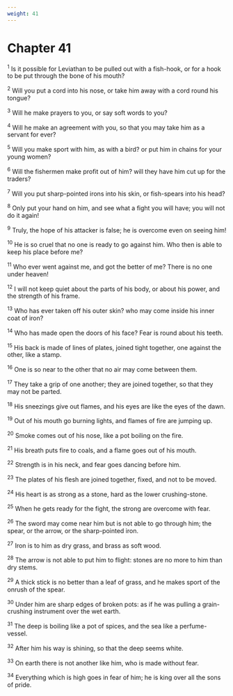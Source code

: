 ```yaml
---
weight: 41
---
```


# Chapter 41

<sup>1</sup> Is it possible for Leviathan to be pulled out with a fish-hook, or for a hook to be put through the bone of his mouth? 

<sup>2</sup> Will you put a cord into his nose, or take him away with a cord round his tongue? 

<sup>3</sup> Will he make prayers to you, or say soft words to you? 

<sup>4</sup> Will he make an agreement with you, so that you may take him as a servant for ever? 

<sup>5</sup> Will you make sport with him, as with a bird? or put him in chains for your young women? 

<sup>6</sup> Will the fishermen make profit out of him? will they have him cut up for the traders? 

<sup>7</sup> Will you put sharp-pointed irons into his skin, or fish-spears into his head? 

<sup>8</sup> Only put your hand on him, and see what a fight you will have; you will not do it again! 

<sup>9</sup> Truly, the hope of his attacker is false; he is overcome even on seeing him! 

<sup>10</sup> He is so cruel that no one is ready to go against him. Who then is able to keep his place before me? 

<sup>11</sup> Who ever went against me, and got the better of me? There is no one under heaven! 

<sup>12</sup> I will not keep quiet about the parts of his body, or about his power, and the strength of his frame. 

<sup>13</sup> Who has ever taken off his outer skin? who may come inside his inner coat of iron? 

<sup>14</sup> Who has made open the doors of his face? Fear is round about his teeth. 

<sup>15</sup> His back is made of lines of plates, joined tight together, one against the other, like a stamp. 

<sup>16</sup> One is so near to the other that no air may come between them. 

<sup>17</sup> They take a grip of one another; they are joined together, so that they may not be parted. 

<sup>18</sup> His sneezings give out flames, and his eyes are like the eyes of the dawn. 

<sup>19</sup> Out of his mouth go burning lights, and flames of fire are jumping up. 

<sup>20</sup> Smoke comes out of his nose, like a pot boiling on the fire. 

<sup>21</sup> His breath puts fire to coals, and a flame goes out of his mouth. 

<sup>22</sup> Strength is in his neck, and fear goes dancing before him. 

<sup>23</sup> The plates of his flesh are joined together, fixed, and not to be moved. 

<sup>24</sup> His heart is as strong as a stone, hard as the lower crushing-stone. 

<sup>25</sup> When he gets ready for the fight, the strong are overcome with fear. 

<sup>26</sup> The sword may come near him but is not able to go through him; the spear, or the arrow, or the sharp-pointed iron. 

<sup>27</sup> Iron is to him as dry grass, and brass as soft wood. 

<sup>28</sup> The arrow is not able to put him to flight: stones are no more to him than dry stems. 

<sup>29</sup> A thick stick is no better than a leaf of grass, and he makes sport of the onrush of the spear. 

<sup>30</sup> Under him are sharp edges of broken pots: as if he was pulling a grain-crushing instrument over the wet earth. 

<sup>31</sup> The deep is boiling like a pot of spices, and the sea like a perfume-vessel. 

<sup>32</sup> After him his way is shining, so that the deep seems white. 

<sup>33</sup> On earth there is not another like him, who is made without fear. 

<sup>34</sup> Everything which is high goes in fear of him; he is king over all the sons of pride. 


